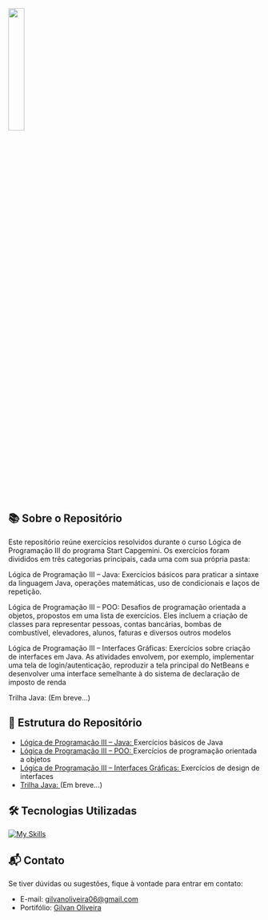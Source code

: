 <div align="left"><img src="https://i.imgur.com/CoK38mV.png" width="25%" /></div>

## 📚 Sobre o Repositório

Este repositório reúne exercícios resolvidos durante o curso Lógica de Programação III do programa Start Capgemini. Os exercícios foram divididos em três categorias principais, cada uma com sua própria pasta:

Lógica de Programação III – Java: Exercícios básicos para praticar a sintaxe da linguagem Java, operações matemáticas, uso de condicionais e laços de repetição.

Lógica de Programação III – POO: Desafios de programação orientada a objetos, propostos em uma lista de exercícios. Eles incluem a criação de classes para representar pessoas, contas bancárias, bombas de combustível, elevadores, alunos, faturas e diversos outros modelos

Lógica de Programação III – Interfaces Gráficas: Exercícios sobre criação de interfaces em Java. As atividades envolvem, por exemplo, implementar uma tela de login/autenticação, reproduzir a tela principal do NetBeans e desenvolver uma interface semelhante à do sistema de declaração de imposto de renda

Trilha Java: (Em breve...)

## 🚀 Estrutura do Repositório

- [Lógica de Programação III – Java: ](https://github.com/GilvanPOliveira/StartCapgemini/tree/main/L%C3%B3gica%20de%20Programa%C3%A7%C3%A3o%20III%20-%20Java) Exercícios básicos de Java
- [Lógica de Programação III – POO: ](https://github.com/GilvanPOliveira/StartCapgemini/tree/main/L%C3%B3gica%20de%20Programa%C3%A7%C3%A3o%20III%20-%20POO) Exercícios de programação orientada a objetos
- [Lógica de Programação III – Interfaces Gráficas: ](https://github.com/GilvanPOliveira/StartCapgemini/tree/main/L%C3%B3gica%20de%20Programa%C3%A7%C3%A3o%20III%20-%20Interfaces%20Gr%C3%A1ficas) Exercícios de design de interfaces
- [Trilha Java: ]() (Em breve...)

## 🛠 Tecnologias Utilizadas

[![My Skills](https://skillicons.dev/icons?i=java,angular,js,html,css,n&perline=10)](https://github.com/GilvanPOliveira)

## 📬 Contato

Se tiver dúvidas ou sugestões, fique à vontade para entrar em contato:
- E-mail: gilvanoliveira06@gmail.com
- Portifólio: [Gilvan Oliveira](https://gilvanpoliveira.github.io/)
